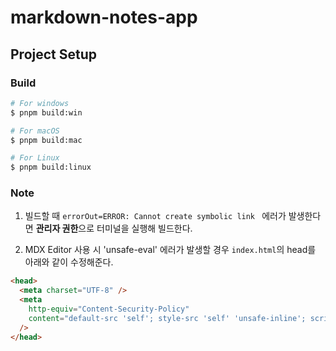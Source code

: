 # markdown-notes-app

## Project Setup

### Build

```bash
# For windows
$ pnpm build:win

# For macOS
$ pnpm build:mac

# For Linux
$ pnpm build:linux
```

### Note

1. 빌드할 때 `errorOut=ERROR: Cannot create symbolic link ` 에러가 발생한다면 **관리자 권한**으로 터미널을 실행해 빌드한다.

2. MDX Editor 사용 시 'unsafe-eval' 에러가 발생할 경우 `index.html`의 head를 아래와 같이 수정해준다.

```html
<head>
  <meta charset="UTF-8" />
  <meta
    http-equiv="Content-Security-Policy"
    content="default-src 'self'; style-src 'self' 'unsafe-inline'; script-src 'self' 'unsafe-eval';"
  />
</head>
```
